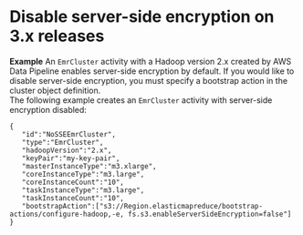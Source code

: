 # Disable server\-side encryption on 3\.x releases<a name="emrcluster-example1-disable-encryption"></a>

**Example**  <a name="example3"></a>
An `EmrCluster` activity with a Hadoop version 2\.x created by AWS Data Pipeline enables server\-side encryption by default\. If you would like to disable server\-side encryption, you must specify a bootstrap action in the cluster object definition\.  
The following example creates an `EmrCluster` activity with server\-side encryption disabled:  

```
{  
   "id":"NoSSEEmrCluster",
   "type":"EmrCluster",
   "hadoopVersion":"2.x",
   "keyPair":"my-key-pair",
   "masterInstanceType":"m3.xlarge",
   "coreInstanceType":"m3.large",
   "coreInstanceCount":"10",
   "taskInstanceType":"m3.large",
   "taskInstanceCount":"10",
   "bootstrapAction":["s3://Region.elasticmapreduce/bootstrap-actions/configure-hadoop,-e, fs.s3.enableServerSideEncryption=false"]
}
```